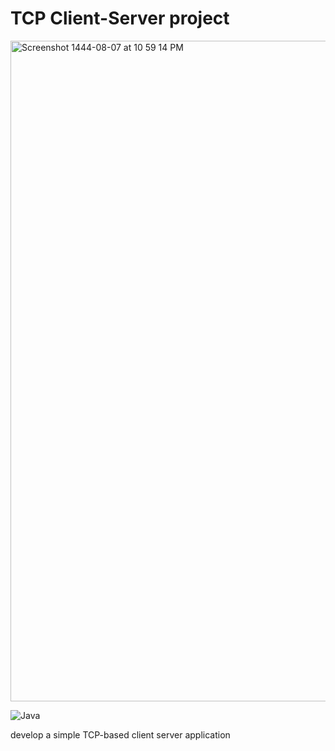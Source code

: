 # TCP Client-Server project <a name="TOP"></a>
<img width="1057" alt="Screenshot 1444-08-07 at 10 59 14 PM" src="https://user-images.githubusercontent.com/116809090/221670057-87c0734b-3c66-4ead-9b7b-936784207384.png">

![Java](https://img.shields.io/badge/java-%23ED8B00.svg?style=for-the-badge&logo=java&logoColor=white)

develop a simple TCP-based client server application
